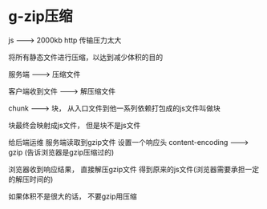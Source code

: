 # g-zip压缩
js ---> 2000kb http 传输压力太大

将所有静态文件进行压缩，以达到减少体积的目的

服务端 ---> 压缩文件

客户端收到文件 ---> 解压缩文件

chunk ---> 块， 从入口文件到他一系列依赖打包成的js文件叫做块

块最终会映射成js文件， 但是块不是js文件

给后端运维 服务端读取到gzip文件 设置一个响应头 content-encoding ---> gzip (告诉浏览器是gzip压缩过的)

浏览器收到响应结果， 直接解压gzip文件 得到原来的js文件(浏览器需要承担一定的解压时间的)

如果体积不是很大的话， 不要gzip用压缩
